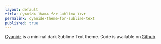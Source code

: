 ```yaml
---
layout: default
title: Cyanide Theme for Sublime Text
permalink: cyanide-theme-for-sublime-text
published: true
---
```


[Cyanide](http://lefoy.net/cyanide-theme/) is a minimal dark Sublime Text theme. Code is available on [Github](https://github.com/lefoy/cyanide-theme).
